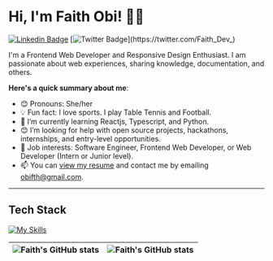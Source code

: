 # Hi, I'm Faith Obi! 👋🏾

[![Linkedin Badge](https://img.shields.io/badge/-faithdev-blue?style=for-the-badge&logo=Linkedin&logoColor=white&link=https://www.linkedin.com/in/faithdev)](https://www.linkedin.com/in/faithdev) [![Twitter Badge](https://img.shields.io/badge/-@Faith_Dev_-1ca0f1?style=for-the-badge&logo=twitter&logoColor=white&link=https://twitter.com/Faith_Dev_)](https://twitter.com/Faith_Dev_)

I'm a Frontend Web Developer and Responsive Design Enthusiast. I am passionate about web experiences, sharing knowledge, documentation, and others. 

**Here's a quick summary about me**:

- 😊 Pronouns: She/her
- 💡 Fun fact: I love sports. I play Table Tennis and Football.
- 🌱 I’m currently learning Reactjs, Typescript, and Python.
- 😊 I’m looking for help with open source projects, hackathons, internships, and entry-level opportunities.
- 💼 Job interests: Software Engineer, Frontend Web Developer, or Web Developer (Intern or Junior level).
- 📫 You can [view my resume](#) and contact me by emailing obifth@gmail.com.

---

## Tech Stack
[![My Skills](https://skillicons.dev/icons?i=react,js,ts,html,css,tailwind,sass,bootstrap,git,github,c)](https://skillicons.dev)


| <img align="center" src="https://github-readme-stats.vercel.app/api?username=obifaith&show_icons=true&include_all_commits=true&hide_border=true" alt="Faith's GitHub stats" /> | <img align="center" src="https://github-readme-stats.vercel.app/api/top-langs/?username=obifaith&langs_count=8&layout=compact&hide_border=true" alt="Faith's GitHub stats" /> |
| ------------- | ------------- |
